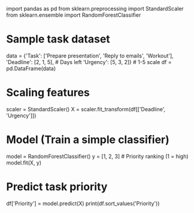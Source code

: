 import pandas as pd
from sklearn.preprocessing import StandardScaler
from sklearn.ensemble import RandomForestClassifier

# Sample task dataset
data = {'Task': ['Prepare presentation', 'Reply to emails', 'Workout'],
        'Deadline': [2, 1, 5],  # Days left
        'Urgency': [5, 3, 2]}  # 1-5 scale
df = pd.DataFrame(data)

# Scaling features
scaler = StandardScaler()
X = scaler.fit_transform(df[['Deadline', 'Urgency']])

# Model (Train a simple classifier)
model = RandomForestClassifier()
y = [1, 2, 3]  # Priority ranking (1 = high)
model.fit(X, y)

# Predict task priority
df['Priority'] = model.predict(X)
print(df.sort_values('Priority'))
